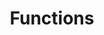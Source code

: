 ---
title: Functions
description: In this guide we will learn how to evaluate rate of change, domain and range of functions in Calculus. 
slug: /functions
tags:
  - Calculus Functions Notes
  - Calculus Functions
  - Calculus iiNotes Functions
  - Calculus Functions Guide
  - Calculus
  - Functions
  
sidebar_position: 2

---